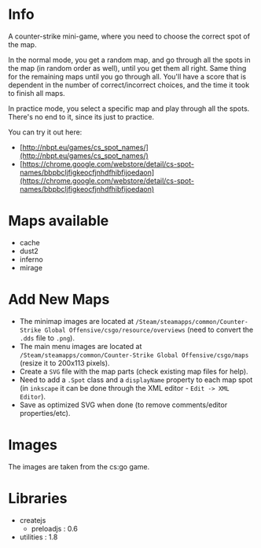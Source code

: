 Info
====

A counter-strike mini-game, where you need to choose the correct spot of the map.

In the normal mode, you get a random map, and go through all the spots in the map (in random order as well), until you get them all right. Same thing for the remaining maps until you go through all. You'll have a score that is dependent in the number of correct/incorrect choices, and the time it took to finish all maps.

In practice mode, you select a specific map and play through all the spots. There's no end to it, since its just to practice.


You can try it out here:

- [http://nbpt.eu/games/cs_spot_names/](http://nbpt.eu/games/cs_spot_names/)
- [https://chrome.google.com/webstore/detail/cs-spot-names/bbpbcljfigkeocfjnhdfhibfijoedaon](https://chrome.google.com/webstore/detail/cs-spot-names/bbpbcljfigkeocfjnhdfhibfijoedaon)



Maps available
==============

- cache
- dust2
- inferno
- mirage


Add New Maps
============

- The minimap images are located at `/Steam/steamapps/common/Counter-Strike Global Offensive/csgo/resource/overviews` (need to convert the `.dds` file to `.png`).
- The main menu images are located at `/Steam/steamapps/common/Counter-Strike Global Offensive/csgo/maps` (resize it to 200x113 pixels).
- Create a `SVG` file with the map parts (check existing map files for help).
- Need to add a `.Spot` class and a `displayName` property to each map spot (in `inkscape` it can be done through the XML editor - `Edit -> XML Editor`).
- Save as optimized SVG when done (to remove comments/editor properties/etc).


Images
======

The images are taken from the cs:go game.


Libraries
=========

- createjs
    - preloadjs : 0.6
- utilities : 1.8
